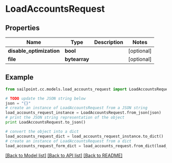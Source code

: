 # LoadAccountsRequest


## Properties
Name | Type | Description | Notes
------------ | ------------- | ------------- | -------------
**disable_optimization** | **bool** |  | [optional] 
**file** | **bytearray** |  | [optional] 

## Example

```python
from sailpoint.cc.models.load_accounts_request import LoadAccountsRequest

# TODO update the JSON string below
json = "{}"
# create an instance of LoadAccountsRequest from a JSON string
load_accounts_request_instance = LoadAccountsRequest.from_json(json)
# print the JSON string representation of the object
print LoadAccountsRequest.to_json()

# convert the object into a dict
load_accounts_request_dict = load_accounts_request_instance.to_dict()
# create an instance of LoadAccountsRequest from a dict
load_accounts_request_form_dict = load_accounts_request.from_dict(load_accounts_request_dict)
```
[[Back to Model list]](../README.md#documentation-for-models) [[Back to API list]](../README.md#documentation-for-api-endpoints) [[Back to README]](../README.md)



